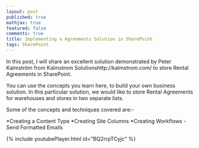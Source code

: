 ```yaml
---
layout: post
published: true
mathjax: true
featured: false
comments: true
title: Implementing a Agreements Solution in SharePoint
tags: SharePoint
---
```

In this post, I will share an excellent solution demonstrated by Peter Kalmström from Kalmstrom Solutionshttp://kalmstrom.com/ to store Rental Agreements in SharePoint. 

You can use the concepts you learn here, to build your own business solution. In this particular solution, we would like to store Rental Agreements for warehouses and stores in two separate lists. 

Some of the concepts and techniques covered are:-

*Creating a Content Type
*Creating Site Columns
*Creating Workflows
   -Send Formatted Emails

{% include youtubePlayer.html id="BQ2rrpTCyjc" %}

